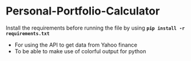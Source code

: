 # Personal-Portfolio-Calculator

Install the requirements before running the file by using **`pip install -r requirements.txt`**
- For using the API to get data from Yahoo finance
- To be able to make use of colorful output for python
